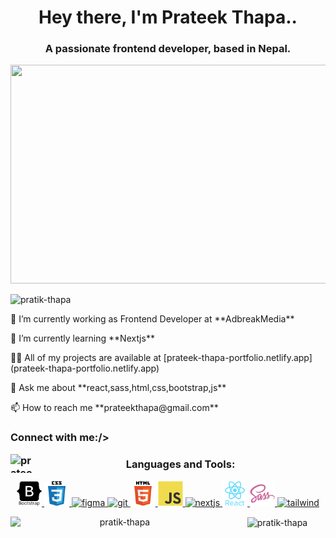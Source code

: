 <h1 align="center">Hey there, I'm Prateek Thapa..</h1>
<h3 align="center">A passionate frontend developer, based in Nepal.</h3>

<div align="center">
<img src="https://media2.giphy.com/media/QNFhOolVeCzPQ2Mx85/giphy.gif" height="350" width="600"
</div> 

<p align="left"> <img src="https://komarev.com/ghpvc/?username=pratik-thapa&label=Profile%20views&color=0e75b6&style=flat" alt="pratik-thapa" /> </p>

<p align="left"> 🔭 I’m currently working as Frontend Developer at **AdbreakMedia**</p>

<p align="left">🌱 I’m currently learning **Nextjs**</p>

<p align="left">👨‍💻 All of my projects are available at [prateek-thapa-portfolio.netlify.app](prateek-thapa-portfolio.netlify.app)</p>

<p align="left">💬 Ask me about **react,sass,html,css,bootstrap,js**</p>

<p align="left">📫 How to reach me **prateekthapa@gmail.com**</p>

<h3 align="left">Connect with me:/>
<p align="left">
<a href="https://linkedin.com/in/prateek-thapa-7bb40a21b" target="blank"><img align="left" src="https://raw.githubusercontent.com/rahuldkjain/github-profile-readme-generator/master/src/images/icons/Social/linked-in-alt.svg" alt="prateek-thapa-7bb40a21b" height="30" width="40" /></a>
</p>

<h3 align="center">Languages and Tools:</h3>
<p align="center"> <a href="https://getbootstrap.com" target="_blank" rel="noreferrer"> <img src="https://raw.githubusercontent.com/devicons/devicon/master/icons/bootstrap/bootstrap-plain-wordmark.svg" alt="bootstrap" width="40" height="40"/> </a> <a href="https://www.w3schools.com/css/" target="_blank" rel="noreferrer"> <img src="https://raw.githubusercontent.com/devicons/devicon/master/icons/css3/css3-original-wordmark.svg" alt="css3" width="40" height="40"/> </a> <a href="https://www.figma.com/" target="_blank" rel="noreferrer"> <img src="https://www.vectorlogo.zone/logos/figma/figma-icon.svg" alt="figma" width="40" height="40"/> </a> <a href="https://git-scm.com/" target="_blank" rel="noreferrer"> <img src="https://www.vectorlogo.zone/logos/git-scm/git-scm-icon.svg" alt="git" width="40" height="40"/> </a> <a href="https://www.w3.org/html/" target="_blank" rel="noreferrer"> <img src="https://raw.githubusercontent.com/devicons/devicon/master/icons/html5/html5-original-wordmark.svg" alt="html5" width="40" height="40"/> </a> <a href="https://developer.mozilla.org/en-US/docs/Web/JavaScript" target="_blank" rel="noreferrer"> <img src="https://raw.githubusercontent.com/devicons/devicon/master/icons/javascript/javascript-original.svg" alt="javascript" width="40" height="40"/> </a> <a href="https://nextjs.org/" target="_blank" rel="noreferrer"> <img src="https://cdn.worldvectorlogo.com/logos/nextjs-2.svg" alt="nextjs" width="40" height="40"/> </a> <a href="https://reactjs.org/" target="_blank" rel="noreferrer"> <img src="https://raw.githubusercontent.com/devicons/devicon/master/icons/react/react-original-wordmark.svg" alt="react" width="40" height="40"/> </a> <a href="https://sass-lang.com" target="_blank" rel="noreferrer"> <img src="https://raw.githubusercontent.com/devicons/devicon/master/icons/sass/sass-original.svg" alt="sass" width="40" height="40"/> </a> <a href="https://tailwindcss.com/" target="_blank" rel="noreferrer"> <img src="https://www.vectorlogo.zone/logos/tailwindcss/tailwindcss-icon.svg" alt="tailwind" width="40" height="40"/> </a> </p>

<p><img align="left"  width="350" height="200" src="https://github-readme-stats.vercel.app/api/top-langs?username=pratik-thapa&show_icons=true&locale=en&layout=compact" alt="pratik-thapa" /></p>
<p><img align="center"  width="350" height="200"  src="https://github-readme-streak-stats.herokuapp.com/?user=pratik-thapa&" alt="pratik-thapa" /></p>


